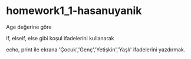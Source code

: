 # homework1_1-hasanuyanik

Age değerine göre

if, elseif, else gibi koşul ifadelerini kullanarak 

echo, print ile ekrana 'Çocuk','Genç','Yetişkin','Yaşlı' ifadelerini yazdırmak. 
